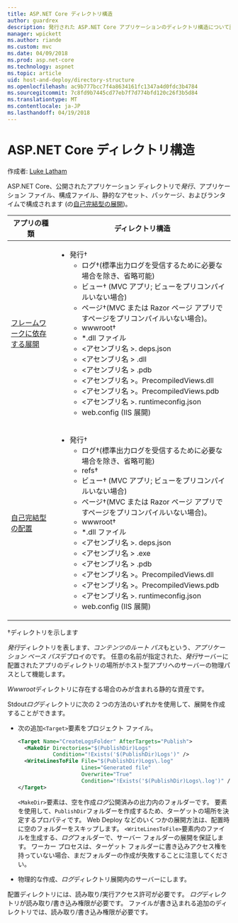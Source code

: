 ```yaml
---
title: ASP.NET Core ディレクトリ構造
author: guardrex
description: 発行された ASP.NET Core アプリケーションのディレクトリ構造について説明します。
manager: wpickett
ms.author: riande
ms.custom: mvc
ms.date: 04/09/2018
ms.prod: asp.net-core
ms.technology: aspnet
ms.topic: article
uid: host-and-deploy/directory-structure
ms.openlocfilehash: ac9b777bcc7f4a8634161fc1347a4d0fdc3b4784
ms.sourcegitcommit: 7c8fd9b7445cd77eb7f7d774bfd120c26f3b5d84
ms.translationtype: MT
ms.contentlocale: ja-JP
ms.lasthandoff: 04/19/2018
---
```

# <a name="aspnet-core-directory-structure"></a>ASP.NET Core ディレクトリ構造

作成者: [Luke Latham](https://github.com/guardrex)

ASP.NET Core、公開されたアプリケーション ディレクトリで*発行*、アプリケーション ファイル、構成ファイル、静的なアセット、パッケージ、およびランタイムで構成されます (の[自己完結型の展開](/dotnet/core/deploying/#self-contained-deployments-scd))。


| アプリの種類 | ディレクトリ構造 |
| -------- | ------------------- |
| [フレームワークに依存する展開](/dotnet/core/deploying/#framework-dependent-deployments-fdd) | <ul><li>発行&dagger;<ul><li>ログ&dagger;(標準出力ログを受信するために必要な場合を除き、省略可能)</li><li>ビュー&dagger; (MVC アプリ; ビューをプリコンパイルいない場合)</li><li>ページ&dagger;(MVC または Razor ページ アプリですページをプリコンパイルいない場合)。</li><li>wwwroot&dagger;</li><li>*\.dll ファイル</li><li>\<アセンブリ名 >. deps.json</li><li>\<アセンブリ名 > .dll</li><li>\<アセンブリ名 > .pdb</li><li>\<アセンブリ名 >。PrecompiledViews.dll</li><li>\<アセンブリ名 >。PrecompiledViews.pdb</li><li>\<アセンブリ名 >. runtimeconfig.json</li><li>web.config (IIS 展開)</li></ul></li></ul> |
| [自己完結型の配置](/dotnet/core/deploying/#self-contained-deployments-scd) | <ul><li>発行&dagger;<ul><li>ログ&dagger;(標準出力ログを受信するために必要な場合を除き、省略可能)</li><li>refs&dagger;</li><li>ビュー&dagger; (MVC アプリ; ビューをプリコンパイルいない場合)</li><li>ページ&dagger;(MVC または Razor ページ アプリですページをプリコンパイルいない場合)。</li><li>wwwroot&dagger;</li><li>\*.dll ファイル</li><li>\<アセンブリ名 >. deps.json</li><li>\<アセンブリ名 > .exe</li><li>\<アセンブリ名 > .pdb</li><li>\<アセンブリ名 >。PrecompiledViews.dll</li><li>\<アセンブリ名 >。PrecompiledViews.pdb</li><li>\<アセンブリ名 >. runtimeconfig.json</li><li>web.config (IIS 展開)</li></ul></li></ul> |

&dagger;ディレクトリを示します

*発行*ディレクトリを表します、*コンテンツのルート パス*もという、*アプリケーション ベース パス*デプロイのです。 任意の名前が指定された、*発行*サーバーに配置されたアプリのディレクトリの場所がホスト型アプリへのサーバーの物理パスとして機能します。

*Wwwroot*ディレクトリに存在する場合のみが含まれる静的な資産です。

Stdout*ログ*ディレクトリに次の 2 つの方法のいずれかを使用して、展開を作成することができます。

* 次の追加`<Target>`要素をプロジェクト ファイル。

   ```xml
   <Target Name="CreateLogsFolder" AfterTargets="Publish">
     <MakeDir Directories="$(PublishDir)Logs" 
              Condition="!Exists('$(PublishDir)Logs')" />
     <WriteLinesToFile File="$(PublishDir)Logs\.log" 
                       Lines="Generated file" 
                       Overwrite="True" 
                       Condition="!Exists('$(PublishDir)Logs\.log')" />
   </Target>
   ```

   `<MakeDir>`要素は、空を作成*ログ*公開済みの出力内のフォルダーです。 要素を使用して、`PublishDir`フォルダーを作成するため、ターゲットの場所を決定するプロパティです。 Web Deploy などのいくつかの展開方法は、配置時に空のフォルダーをスキップします。 `<WriteLinesToFile>`要素内のファイルを生成する、*ログ*フォルダーで、サーバー フォルダーの展開を保証します。 ワーカー プロセスは、ターゲット フォルダーに書き込みアクセス権を持っていない場合、まだフォルダーの作成が失敗することに注意してください。

* 物理的な作成、*ログ*ディレクトリ展開内のサーバーにします。

配置ディレクトリには、読み取り/実行アクセス許可が必要です。 *ログ*ディレクトリが読み取り/書き込み権限が必要です。 ファイルが書き込まれる追加のディレクトリでは、読み取り/書き込み権限が必要です。
